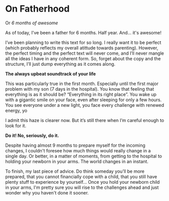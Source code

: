 # On Fatherhood
Or *6 months of awesome*

As of today, I've been a father for 6 months. Half year. And… it's awesome! 

I’ve been planning to write this text for so long. I really want it to be perfect (which probably reflects my overall atittude towards parenting). However, the perfect timing and the perfect text will never come, and I’ll never mangle all the ideas I have in any coherent form. So, forget about the copy and the structure, I’ll just dump everything as it comes along.

**The always upbeat soundtrack of your life**

This was particularly true in the first month. Especially until the first major problem with my son (7 days in the hospital). You know that feeling that everything is as it should be? “Everything in its right place”. You wake up with a gigantic smile on your face, even after sleeping for only a few hours. You see everyone under a new light, you face every challenge with renewed energy, yo

I admit this haze is clearer now. But it’s still there when I’m careful enough to look for it.

**Do it! No, seriously, do it.**

Despite having almost 9 months to prepare myself for the incoming changes, I couldn't foresee how much things would really change in a single day. Or better, in a matter of moments, from getting to the hospital to holding your newborn in your arms. The world changes in an instant.

To finish, my last piece of advice. Do think someday you’ll be more prepared, that you cannot financially cope with a child, that you still have plenty stuff to experience by yourself... Once you hold your newborn child in your arms, I'm pretty sure you will rise to the challenges ahead and just wonder why you haven't done it sooner.